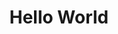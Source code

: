 ---
inv_num: 2009-034
add_credit:
url: 2009-034-hello-world
title: Hello World
year: '2009'
display_year: '2009'
medium: Pen on paper
dims:
pitch: "​Between 0-100 lines drawn to random points"
ps:
live_url:
youtube:
related_code: https://github.com/coryarcangel/Hp-Pen-Plotter-Hello-World
subheading:
download:
commission:
layout: things-i-made
---